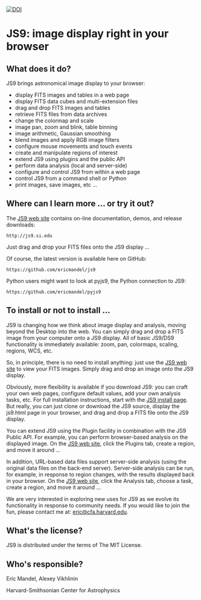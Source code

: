 [![DOI](https://zenodo.org/badge/DOI/10.5281/zenodo.235865.svg)](https://doi.org/10.5281/zenodo.235865)

JS9: image display right in your browser
========================================

What does it do?
----------------

JS9 brings astronomical image display to your browser:

  - display FITS images and tables in a web page
  - display FITS data cubes and multi-extension files
  - drag and drop FITS images and tables
  - retrieve FITS files from data archives
  - change the colormap and scale
  - image pan, zoom and blink, table binning
  - image arithmetic, Gaussian smoothing
  - blend images and apply RGB image filters
  - configure mouse movements and touch events
  - create and manipulate regions of interest
  - extend JS9 using plugins and the public API
  - perform data analysis (local and server-side)
  - configure and control JS9 from within a web page
  - control JS9 from a command shell or Python
  - print images, save images, etc ...

Where can I learn more ... or try it out?
---------------------------------------

The [JS9 web site](http://js9.si.edu) contains on-line documentation, demos, and release downloads:

    http://js9.si.edu

Just drag and drop your FITS files onto the JS9 display ...

Of course, the latest version is available here on GitHub:

    https://github.com/ericmandel/js9

Python users might want to look at pyjs9, the Python connection to JS9:

    https://github.com/ericmandel/pyjs9

To install or not to install ...
--------------------------------

JS9 is changing how we think about image display and analysis, moving
beyond the Desktop into the web. You can simply drag and drop a FITS
image from your computer onto a JS9 display. All of basic JS9/DS9
functionality is immediately available: zoom, pan, colormaps, scaling,
regions, WCS, etc.

So, in principle, there is no need to install anything: just use the 
[JS9 web site](http://js9.si.edu)
to view your FITS images. Simply drag and drop an image onto the JS9 display.

Obviously, more flexibility is available if you download JS9: you can
craft your own web pages, configure default values, add your own
analysis tasks, etc. For full installation instructions, start with
the [JS9 install page](http://js9.si.edu/js9/help/install.html). But
really, you can just clone or download the JS9 source, display the
js9.html page in your browser, and drag and drop a FITS file onto the
JS9 display.

You can extend JS9 using the Plugin facility in combination with the
JS9 Public API. For example, you can perform browser-based analysis on
the displayed image. On the [JS9 web site](http://js9.si.edu), click the
Plugins tab, create a region, and move it around ...

In addition, URL-based data files support server-side analysis (using
the original data files on the back-end server).  Server-side analysis
can be run, for example, in response to region changes, with the results
displayed back in your browser. On the [JS9 web site](http://js9.si.edu),
click the Analysis tab, choose a task, create a region, and move it around ...

We are very interested in exploring new uses for JS9 as we evolve its
functionality in response to community needs. If you would like to 
join the fun, please contact me at: eric@cfa.harvard.edu.

What's the license?
-------------------

JS9 is distributed under the terms of The MIT License.

Who's responsible?
-------------------

Eric Mandel, Alexey Vikhlinin

Harvard-Smithsonian Center for Astrophysics
